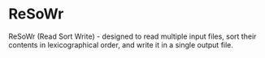 # ReSoWr
ReSoWr (Read Sort Write) - designed to read multiple input files, sort their contents in lexicographical order, and write it in a single output file.

